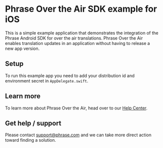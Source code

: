 # Phrase Over the Air SDK example for iOS

This is a simple example application that demonstrates the integration of the Phrase Android SDK for over the air translations. Phrase Over the Air enables translation updates in an application without having to release a new app version.

## Setup

To run this example app you need to add your distribution id and environment secret in `AppDelegate.swift`.

## Learn more

To learn more about Phrase Over the Air, head over to our [Help Center](https://help.phrase.com/en/collections/1407566-phrase-over-the-air-ota).

## Get help / support

Please contact [support@phrase.com](mailto:support@phrase.com?subject=[GitHub]%20) and we can take more direct action toward finding a solution.
